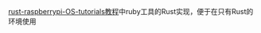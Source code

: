 [rust-raspberrypi-OS-tutorials教程](https://github.com/rust-embedded/rust-raspberrypi-OS-tutorials)中ruby工具的Rust实现，便于在只有Rust的环境使用

